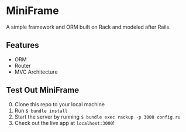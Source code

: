 # MiniFrame

A simple framework and ORM built on Rack and modeled after Rails.

## Features

* ORM
* Router
* MVC Architecture

## Test Out MiniFrame

0. Clone this repo to your local machine
0. Run `$ bundle install`
0. Start the server by running `$ bundle exec rackup -p 3000 config.ru`
0. Check out the live app at `localhost:3000`!
